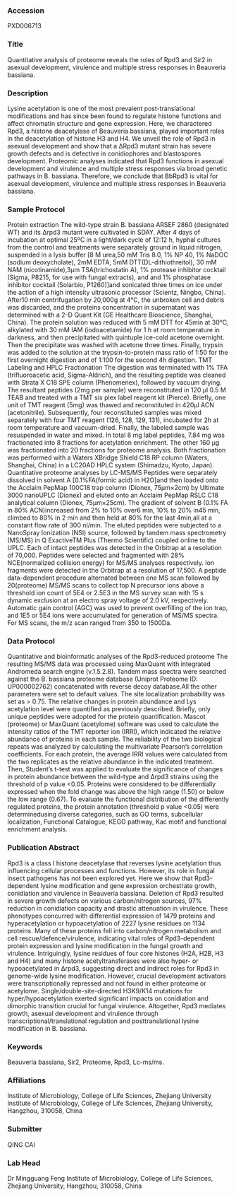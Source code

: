 ### Accession
PXD006713

### Title
Quantitative analysis of proteome reveals the roles of Rpd3 and Sir2 in asexual development, virulence and multiple stress responses in Beauveria bassiana.

### Description
Lysine acetylation is one of the most prevalent post-translational modifications and has since been found to regulate histone functions and affect chromatin structure and gene expression. Here, we charactered Rpd3, a histone deacetylase of Beauveria bassiana, played important roles in the deacetylation of histone H3 and H4. We unveil the role of Rpd3 in asexual development and show that a ΔRpd3 mutant strain has severe growth defects and is defective in conidiophores and blastospores development. Proteomic analyses indicated that Rpd3 functions in asexual development and virulence and multiple stress responses via broad genetic pathways in B. bassiana. Therefore, we conclude that BbRpd3 is vital for asexual development, virulence and multiple stress responses in Beauveria bassiana.

### Sample Protocol
Protein extraction  The wild-type strain B. bassiana ARSEF 2860 (designated WT) and its Δrpd3 mutant were cultivated in SDAY. After 4 days of incubation at optimal 25ºC in a light/dark cycle of 12:12 h, hyphal cultures from the control and treatments were separately ground in liquid nitrogen, suspended in a lysis buffer [8 M urea,50 mM Tris 8.0, 1% NP 40, 1% NaDOC (sodium deoxycholate), 2mM EDTA, 5mM DTT(DL-dithiothreitol), 30 mM NAM (nicotinamide),3μm TSA(trichostatin A), 1% protease inhibitor cocktail (Sigma, P8215, for use with fungal extracts), and and 1% phosphatase inhibitor cocktail (Solarbio, P1260)]and sonicated three times on ice under the action of a high intensity ultrasonic processor (Scientz, Ningbo, China). After10 min centrifugation by 20,000g at 4°C, the unbroken cell and debris was discarded, and the proteins concentration in supernatant was determined with a 2-D Quant Kit (GE Healthcare Bioscience, Shanghai, China). The protein solution was reduced with 5 mM DTT for 45min at 30°C, alkylated with 30 mM IAM (iodoacetamide) for 1 h at room temperature in darkness, and then precipitated with quintuple ice-cold acetone overnight. Then the precipitate was washed with acetone three times. Finally, trypsin was added to the solution at the trypsin-to-protein mass ratio of 1:50 for the first overnight digestion and of 1:100 for the second 4h digestion.  TMT Labeling and HPLC Fractionation The digestion was terminated with 1% TFA (trifluoroacetic acid, Sigma-Aldrich), and the resulting peptide was cleaned with Strata X C18 SPE column (Phenomenex), followed by vacuum drying. The resultant peptides (2mg per sample) were reconstituted in 120 μl 0.5 M TEAB and treated with a TMT six plex label reagent kit (Pierce). Briefly, one unit of TMT reagent (5mg) was thawed and reconstituted in 420μl ACN (acetonitrile). Subsequently, four reconstituted samples was mixed separately with four TMT reagent (126, 128, 129, 131), incubated for 2h at room temperature and vacuum-dried. Finally, the labeled sample was resuspended in water and mixed. In total 8 mg label peptides, 7.84 mg was fractionated into 8 fractions for acetylation enrichment. The other 160 μg was fractionated into 20 fractions for proteome analysis. Both fractionation was performed with a Waters XBridge Shield C18 RP column (Waters, Shanghai, China) in a LC20AD HPLC system (Shimadzu, Kyoto, Japan). Quantitative proteome analyses by LC-MS/MS Peptides were separately dissolved in solvent A [0.1%FA(formic acid) in H2O]and then loaded onto the Acclaim PepMap 100C18 trap column (Dionex, 75μm×2cm) by Ultimate 3000 nanoUPLC (Dionex) and eluted onto an Acclaim PepMap RSLC C18 analytical column (Dionex, 75μm×25cm). The gradient of solvent B (0.1% FA in 80% ACN)increased from 2% to 10% over6 min, 10% to 20% in45 min, climbed to 80% in 2 min and then held at 80% for the last 4min,all at a constant flow rate of 300 nl/min. The eluted peptides were subjected to a NanoSpray Ionization (NSI) source, followed by tandem mass spectrometry (MS/MS) in Q ExactiveTM Plus (Thermo Scientific) coupled online to the UPLC. Each of intact peptides was detected in the Orbitrap at a resolution of 70,000. Peptides were selected and fragmented with 28% NCE(normalized collision energy) for MS/MS analyses respectively. Ion fragments were detected in the Orbitrap at a resolution of 17,500. A peptide data-dependent procedure alternated between one MS scan followed by 20(proteome) MS/MS scans to collect top N precursor ions above a threshold ion count of 5E4 or 2.5E3 in the MS survey scan with 15 s dynamic exclusion at an electro spray voltage of 2.0 kV, respectively. Automatic gain control (AGC) was used to prevent overfilling of the ion trap, and 1E5 or 5E4 ions were accumulated for generation of MS/MS spectra. For MS scans, the m/z scan ranged from 350 to 1500Da.

### Data Protocol
Quantitative and bioinformatic analyses of the Rpd3-reduced proteome The resulting MS/MS data was processed using MaxQuant with integrated Andromeda search engine (v.1.5.2.8). Tandem mass spectra were searched against the B. bassiana proteome database (Uniprot Proteome ID: UP000002762) concatenated with reverse decoy database.All the other parameters were set to default values. The site localization probability was set as > 0.75. The relative changes in protein abundance and Lys acetylation level were quantified as previously described. Briefly, only unique peptides were adopted for the protein quantification. Mascot (proteome) or MaxQuant (acetylome) software was used to calculate the intensity ratios of the TMT reporter ion (IRRI), which indicated the relative abundance of proteins in each sample. The reliability of the two biological repeats was analyzed by calculating the multivariate Pearson’s correlation coefficients. For each protein, the average IRRI values were calculated from the two replicates as the relative abundance in the indicated treatment. Then, Student’s t-test was applied to evaluate the significance of changes in protein abundance between the wild-type and Δrpd3 strains using the threshold of p value <0.05. Proteins were considered to be differentially expressed when the fold change was above the high range (1.50) or below the low range (0.67). To evaluate the functional distribution of the differently regulated proteins, the protein annotation (threshold p value <0.05) were determinedusing diverse categories, such as GO terms, subcellular localization, Functional Catalogue, KEGG pathway, Kac motif and functional enrichment analysis.

### Publication Abstract
Rpd3 is a class I histone deacetylase that reverses lysine acetylation thus influencing cellular processes and functions. However, its role in fungal insect pathogens has not been explored yet. Here we show that Rpd3-dependent lysine modification and gene expression orchestrate growth, conidiation and virulence in Beauveria bassiana. Deletion of Rpd3 resulted in severe growth defects on various carbon/nitrogen sources, 97% reduction in conidiation capacity and drastic attenuation in virulence. These phenotypes concurred with differential expression of 1479 proteins and hyperacetylation or hypoacetylation of 2227 lysine residues on 1134 proteins. Many of these proteins fell into carbon/nitrogen metabolism and cell rescue/defence/virulence, indicating vital roles of Rpd3-dependent protein expression and lysine modification in the fungal growth and virulence. Intriguingly, lysine residues of four core histones (H2A, H2B, H3 and H4) and many histone acetyltransferases were also hyper- or hypoacetylated in &#x394;rpd3, suggesting direct and indirect roles for Rpd3 in genome-wide lysine modification. However, crucial development activators were transcriptionally repressed and not found in either proteome or acetylome. Single/double-site-directed H3K9/K14 mutations for hyper/hypoacetylation exerted significant impacts on conidiation and dimorphic transition crucial for fungal virulence. Altogether, Rpd3 mediates growth, asexual development and virulence through transcriptional/translational regulation and posttranslational lysine modification in B. bassiana.

### Keywords
Beauveria bassiana, Sir2, Proteome, Rpd3, Lc-ms/ms.

### Affiliations
Institute of Microbiology, College of Life Sciences, Zhejiang University
Institute of Microbiology, College of Life Sciences, Zhejiang University, Hangzhou, 310058, China

### Submitter
QING CAI

### Lab Head
Dr Mingguang Feng
Institute of Microbiology, College of Life Sciences, Zhejiang University, Hangzhou, 310058, China


